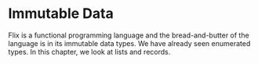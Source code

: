 # Immutable Data

Flix is a functional programming language and the bread-and-butter of the language
is in its immutable data types. We have already seen enumerated types. In this chapter,
we look at lists and records.
